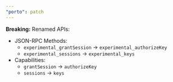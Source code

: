 ```yaml
---
"porto": patch
---
```


**Breaking:** Renamed APIs:

- JSON-RPC Methods:
  - `experimental_grantSession` → `experimental_authorizeKey`
  - `experimental_sessions` → `experimental_keys`
- Capabilities:
  - `grantSession` → `authorizeKey`
  - `sessions` → `keys`

